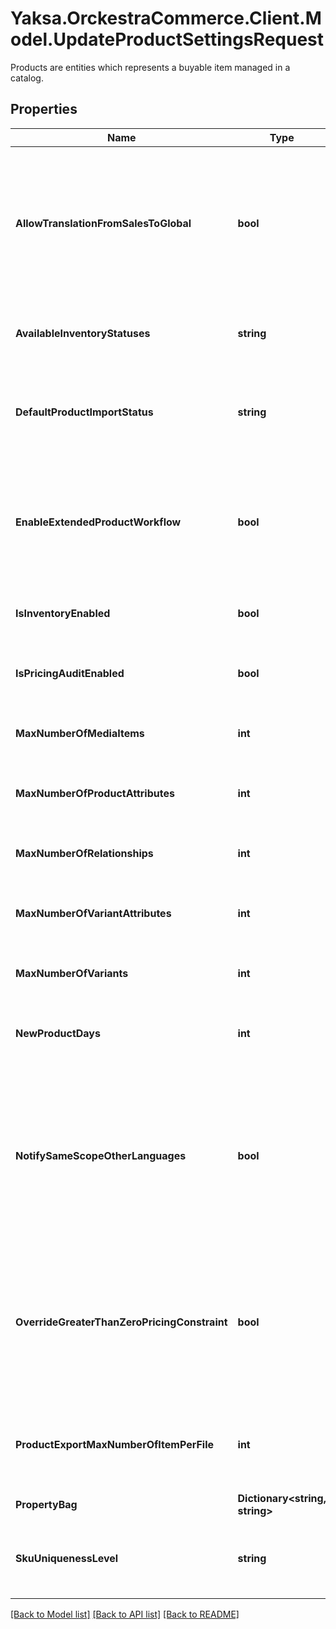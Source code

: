 # Yaksa.OrckestraCommerce.Client.Model.UpdateProductSettingsRequest
Products are entities which represents a buyable item managed in a catalog.

## Properties

Name | Type | Description | Notes
------------ | ------------- | ------------- | -------------
**AllowTranslationFromSalesToGlobal** | **bool** | whether or not the changes to multilingual attributes in a sales scope should be copied over to the Global scope. | [optional] 
**AvailableInventoryStatuses** | **string** | the list of inventory statuses available to search. | [optional] 
**DefaultProductImportStatus** | **string** | Specify what will be the Active value for the products imported. | [optional] 
**EnableExtendedProductWorkflow** | **bool** | a value indicating whether the product workflow is simple (false) or with composer (true). | [optional] 
**IsInventoryEnabled** | **bool** | Determine if the inventory is enabled | [optional] 
**IsPricingAuditEnabled** | **bool** | the changes made to an price will be audited | [optional] 
**MaxNumberOfMediaItems** | **int** | the maximum number of media items | [optional] 
**MaxNumberOfProductAttributes** | **int** | the maximum number of product attributes | [optional] 
**MaxNumberOfRelationships** | **int** | the maximum number of relations | [optional] 
**MaxNumberOfVariantAttributes** | **int** | the maximum number of variant attributes. | [optional] 
**MaxNumberOfVariants** | **int** | the maximum number of variants | [optional] 
**NewProductDays** | **int** | the number of days the product stays in the New count. | [optional] 
**NotifySameScopeOtherLanguages** | **bool** | Whether or not to create notifications (for changes in system culture)  to all other languages of the same scope as the changes. | [optional] 
**OverrideGreaterThanZeroPricingConstraint** | **bool** | System setting to allow overriding the default behavior of not allowing any product with regular prices to be saved at 0 pricing. | [optional] 
**ProductExportMaxNumberOfItemPerFile** | **int** | the maximum number of product in a file for the product export. | [optional] 
**PropertyBag** | **Dictionary&lt;string, string&gt;** |  | [optional] 
**SkuUniquenessLevel** | **string** | Specifies the product and variant sku uniqueness level. | [optional] 

[[Back to Model list]](../README.md#documentation-for-models) [[Back to API list]](../README.md#documentation-for-api-endpoints) [[Back to README]](../README.md)

